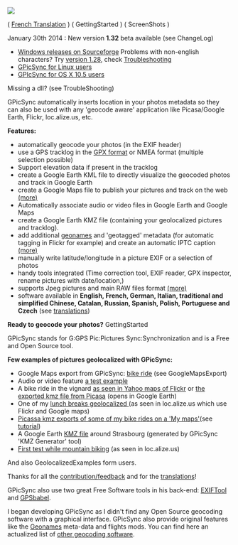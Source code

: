 [![](http://farm8.staticflickr.com/7039/6972748535_6d59aaeb1a.jpg)](http://code.google.com/p/gpicsync/wiki/ScreenShots)

( [French Translation](FrenchPresentation.md) ) ( GettingStarted ) ( ScreenShots )


January 30th 2014 :  New version **1.32** beta available (see ChangeLog)


  * [Windows releases on Sourceforge](https://sourceforge.net/projects/gpicsync/files/GPicSync/) Problems with non-english characters? Try [version 1.28](http://sourceforge.net/projects/gpicsync/files/GPicSync/GPicSync1-28/), check [Troubleshooting](https://code.google.com/p/gpicsync/wiki/TroubleShooting)
  * [GPicSync for Linux users](http://code.google.com/p/gpicsync/wiki/LinuxVersion)
  * [GPIcSync for OS X 10.5 users](http://code.google.com/p/gpicsync/wiki/OSX)

Missing a dll? (see TroubleShooting)

GPicSync automatically inserts location in your photos metadata  so they can also be used with any 'geocode aware' application like Picasa/Google Earth, Flickr, loc.alize.us, etc.

**Features:**

  * automatically geocode your photos (in the EXIF header)
  * use a GPS tracklog in the [GPX format](http://www.topografix.com/gpx_for_users.asp) or NMEA format (multiple selection possible)
  * Support elevation data if present in the tracklog
  * create a Google Earth KML file to directly visualize the geocoded photos and track in Google Earth
  * create a Google Maps file to publish your pictures and track on the web [(more)](GoogleMapsExport.md)
  * Automatically associate audio or video files in Google Earth and Google Maps
  * create a Google Earth KMZ file (containing your geolocalized pictures and tracklog).
  * add additional [geonames](http://www.geonames.org/) and 'geotagged' metadata (for automatic tagging in Flickr for example) and create an automatic IPTC caption [(more)](GeonamesMetadata.md)
  * manually write latitude/longitude in a picture EXIF or a selection of photos
  * handy tools integrated (Time correction tool, EXIF reader, GPX inspector, rename pictures with date/location,)
  * supports Jpeg pictures and main RAW files format [(more)](RawFormats.md)
  * software available in **English, French, German, Italian, traditional and simplified Chinese, Catalan, Russian, Spanish, Polish, Portuguese and Czech** (see [translations](http://code.google.com/p/gpicsync/wiki/Translations))

**Ready to geocode your photos?** GettingStarted

GPicSync stands for G:GPS Pic:Pictures Sync:Synchronization and is a Free and Open Source tool.

**Few examples of pictures geolocalized with GPicSync:**


  * Google Maps export from GPicSync: [bike ride](http://maps.google.com/maps?f=q&hl=en&q=http%3A%2F%2Ffrancois.schnell.free.fr%2Fgeo%2F29Apr07%2Fdoc-web.kml&ie=UTF8&ll=48.520925,8.146706&spn=0.102329,0.233459&t=h&z=12&om=1) (see GoogleMapsExport)
  * Audio or video feature  [a test example](http://local.google.com/maps?f=q&hl=en&q=http%3A%2F%2Ffrancois.schnell.free.fr%2Fgeo%2Faudio-test%2Fdoc-web.kml&ie=UTF8&ll=48.534056,8.189406&spn=0.011708,0.029182&t=h&z=15&om=1)
  * A   bike ride in the vignard [as seen in Yahoo maps of Flickr](http://www.flickr.com/photos/frenchy/sets/72157600057036260/map/) or [the exported kmz file from Picasa](http://francois.schnell.free.fr/geo/8-avr-07-riquewhir.kmz) (opens in Google Earth)
  * One of my [lunch breaks geolocalized ](http://loc.alize.us/#/user:Francois%20Schnell/geo:48.58412,7.76409,17,k/) (as seen in loc.alize.us which use Flickr and Google maps)
  * [Picassa kmz exports of some of my bike rides on a 'My maps'](http://maps.google.com/maps/ms?ie=UTF8&hl=en&z=9&ll=48.443778,7.597046&spn=0.668648,1.867676&t=h&om=1&msid=100273353392671595172.00000111f1333a196b094&msa=0)(see [tutorial](http://code.google.com/p/gpicsync/wiki/PicasaToKmz))
  * A Google Earth [KMZ file](http://francois.schnell.free.fr/geo/testGpicsync.kmz) around Strasbourg (generated by GPicSync 'KMZ Generator' tool)
  * [First test while mountain biking](http://loc.alize.us/#/user:Francois%20Schnell/geo:48.45095,7.03726,13,k/) (as seen in loc.alize.us)

And also GeolocalizedExamples form users.

Thanks for all the [contribution/feedback](http://code.google.com/p/gpicsync/wiki/Contributions) and for the [translations](http://code.google.com/p/gpicsync/wiki/Translations)!

GPicSync also use two great Free Software tools in his back-end: [EXIFTool](http://www.sno.phy.queensu.ca/~phil/exiftool/) and [GPSbabel](http://www.gpsbabel.org/).

I began developing GPicSync as I didn't find any Open Source geocoding software with a graphical interface. GPicSync also provide original features like the [Geonames](http://www.geonames.org/) meta-data and flights mods.
You can find here an actualized list of [other geocoding software](http://code.google.com/p/gpicsync/wiki/OtherGeocodingSoftware).